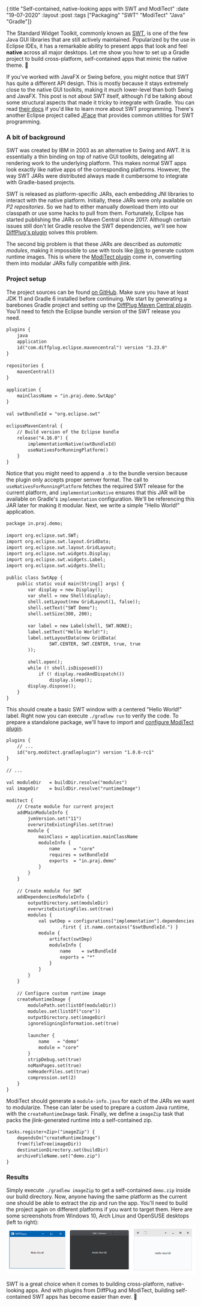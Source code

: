 {:title  "Self-contained, native-looking apps with SWT and ModiTect"
 :date   "19-07-2020"
 :layout :post
 :tags   ["Packaging" "SWT" "ModiTect" "Java" "Gradle"]}

The Standard Widget Toolkit, commonly known as [SWT](https://www.eclipse.org/swt/), is one of the few Java GUI libraries that are still actively maintained. Popularized by the use in Eclipse IDEs, it has a remarkable ability to present apps that look and feel **native** across all major desktops. Let me show you how to set up a Gradle project to build cross-platform, self-contained apps that mimic the native theme. 🤖 <!-- more -->

If you've worked with JavaFX or Swing before, you might notice that SWT has quite a different API design. This is mostly because it stays extremely close to the native GUI toolkits, making it much lower-level than both Swing and JavaFX. This post is not about SWT itself, although I'd be talking about some structural aspects that made it tricky to integrate with Gradle. You can read [their docs](https://www.eclipse.org/swt/snippets/) if you'd like to learn more about SWT programming. There's another Eclipse project called [JFace](https://wiki.eclipse.org/The_Official_Eclipse_FAQs#JFace) that provides common utilities for SWT programming.

### A bit of background

SWT was created by IBM in 2003 as an alternative to Swing and AWT. It is essentially a thin binding on top of native GUI toolkits, delegating all rendering work to the underlying platform. This makes normal SWT apps look exactly like native apps of the corresponding platforms. However, the way SWT JARs were distributed always made it cumbersome to integrate with Gradle-based projects.

SWT is released as platform-specific JARs, each embedding JNI libraries to interact with the native platform. Initially, these JARs were only available on _P2 repositories_. So we had to either manually download them into our classpath or use some hacks to pull from them. Fortunately, Eclipse has started publishing the JARs on Maven Central since 2017. Although certain issues still don't let Gradle resolve the SWT dependencies, we'll see how [DiffPlug's plugin](https://plugins.gradle.org/plugin/com.diffplug.gradle.eclipse.mavencentral) solves this problem.

The second big problem is that these JARs are described as _automatic modules_, making it impossible to use with tools like [jlink](https://docs.oracle.com/en/java/javase/11/tools/jlink.html) to generate custom runtime images. This is where the [ModiTect plugin](https://plugins.gradle.org/plugin/org.moditect.gradleplugin) come in, converting them into modular JARs fully compatible with jlink.

### Project setup

The project sources can be found [on GitHub](https://github.com/praj-foss/swt-jlink-demo). Make sure you have at least JDK 11 and Gradle 6 installed before continuing. We start by generating a barebones Gradle project and setting up the [DiffPlug Maven Central plugin](https://plugins.gradle.org/plugin/com.diffplug.gradle.eclipse.mavencentral). You'll need to fetch the Eclipse bundle version of the SWT release you need.

```lang-kotlin
plugins {
    java
    application
    id("com.diffplug.eclipse.mavencentral") version "3.23.0"
}

repositories {
    mavenCentral()
}

application {
    mainClassName = "in.praj.demo.SwtApp"
}

val swtBundleId = "org.eclipse.swt"

eclipseMavenCentral {
    // Build version of the Eclipse bundle
    release("4.16.0") {
        implementationNative(swtBundleId)
        useNativesForRunningPlatform()
    }
}
```

Notice that you might need to append a `.0` to the bundle version because the plugin only accepts proper semver format. The call to `useNativesForRunningPlatform` fetches the required SWT release for the current platform, and `implementationNative` ensures that this JAR will be available on Gradle's `implementation` configuration. We'll be referencing this JAR later for making it modular. Next, we write a simple "Hello World!" application.

```lang-java
package in.praj.demo;

import org.eclipse.swt.SWT;
import org.eclipse.swt.layout.GridData;
import org.eclipse.swt.layout.GridLayout;
import org.eclipse.swt.widgets.Display;
import org.eclipse.swt.widgets.Label;
import org.eclipse.swt.widgets.Shell;

public class SwtApp {
    public static void main(String[] args) {
        var display = new Display();
        var shell = new Shell(display);
        shell.setLayout(new GridLayout(1, false));
        shell.setText("SWT Demo");
        shell.setSize(300, 200);

        var label = new Label(shell, SWT.NONE);
        label.setText("Hello World!");
        label.setLayoutData(new GridData(
                SWT.CENTER, SWT.CENTER, true, true
        ));

        shell.open();
        while (! shell.isDisposed())
            if (! display.readAndDispatch())
                display.sleep();
        display.dispose();
    }
}
```

This should create a basic SWT window with a centered "Hello World!" label. Right now you can execute `./gradlew run` to verify the code. To prepare a standalone package, we'll have to import and [configure ModiTect plugin](https://github.com/moditect/moditect-gradle-plugin#moditect-gradle-plugin).

```lang-kotlin
plugins {
    // ...
    id("org.moditect.gradleplugin") version "1.0.0-rc1"
}

// ...

val moduleDir   = buildDir.resolve("modules")
val imageDir    = buildDir.resolve("runtimeImage")

moditect {
    // Create module for current project
    addMainModuleInfo {
        jvmVersion.set("11")
        overwriteExistingFiles.set(true)
        module {
            mainClass = application.mainClassName
            moduleInfo {
                name     = "core"
                requires = swtBundleId
                exports  = "in.praj.demo"
            }
        }
    }

    // Create module for SWT
    addDependenciesModuleInfo {
        outputDirectory.set(moduleDir)
        overwriteExistingFiles.set(true)
        modules {
            val swtDep = configurations["implementation"].dependencies
                    .first { it.name.contains("$swtBundleId.") }
            module {
                artifact(swtDep)
                moduleInfo {
                    name    = swtBundleId
                    exports = "*"
                }
            }
        }
    }

    // Configure custom runtime image
    createRuntimeImage {
        modulePath.set(listOf(moduleDir))
        modules.set(listOf("core"))
        outputDirectory.set(imageDir)
        ignoreSigningInformation.set(true)

        launcher {
            name   = "demo"
            module = "core"
        }
        stripDebug.set(true)
        noManPages.set(true)
        noHeaderFiles.set(true)
        compression.set(2)
    }
}
```

ModiTect should generate a `module-info.java` for each of the JARs we want to modularize. These can later be used to prepare a custom Java runtime, with the `createRuntimeImage` task. Finally, we define a `imageZip` task that packs the jlink-generated runtime into a self-contained zip.

```lang-kotlin
tasks.register<Zip>("imageZip") {
    dependsOn("createRuntimeImage")
    from(fileTree(imageDir))
    destinationDirectory.set(buildDir)
    archiveFileName.set("demo.zip")
}
```

### Results

Simply execute `./gradlew imageZip` to get a self-contained `demo.zip` inside our build directory. Now, anyone having the same platform as the current one should be able to extract the zip and run the app. You'll need to build the project again on different platforms if you want to target them. Here are some screenshots from Windows 10, Arch Linux and OpenSUSE desktops (left to right): ![screenshots](/img/2020/swt.png)

SWT is a great choice when it comes to building cross-platform, native-looking apps. And with plugins from DiffPlug and ModiTect, building self-contained SWT apps has become easier than ever. 🔧